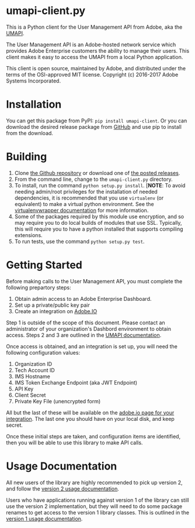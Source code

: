 # umapi-client.py

This is a Python client for the User Management API from Adobe, aka the
[UMAPI](https://www.adobe.io/products/usermanagement/docs/gettingstarted.html).

The User Management API is an Adobe-hosted network service
which provides Adobe Enterprise customers the ability to manage their users.  This
client makes it easy to access the UMAPI from a local Python application.

This client is open source, maintained by Adobe, and distributed under the terms
of the OSI-approved MIT license.  Copyright (c) 2016-2017 Adobe Systems Incorporated.

# Installation

You can get this package from PyPI: `pip install umapi-client`.
Or you can download the desired release package
from [GitHub](https://github.com/adobe-apiplatform/umapi-client.py/)
and use pip to install from the download.

# Building

1. Clone
[the Github repository](https://github.com/adobe-apiplatform/umapi-client.py/)
or download one of
[the posted releases](https://github.com/adobe-apiplatform/umapi-client.py/releases).
2. From the command line, change to the `umapi-client.py` directory.
3. To install, run the command `python setup.py install`.
[**NOTE**: To avoid needing admin/root privileges for the installation
of needed dependencies,
it is recommended that you use `virtualenv` (or equivalent)
to make a virtual python environment.  See the
[virtualenvwrapper documentation](http://virtualenvwrapper.readthedocs.io/en/latest/index.html)
for more information.
4. Some of the packages required by this module use encryption, and so may
require you to do local builds of modules that use SSL.  Typically, this
will require you to have a python installed that supports compiling
extensions.
5. To run tests, use the command `python setup.py test`.

# Getting Started

Before making calls to the User Management API, you must complete
the following prepartory steps:

1. Obtain admin access to an Adobe Enterprise Dashboard.
2. Set up a private/public key pair
3. Create an integration on [Adobe.IO](https://www.adobe.io/)

Step 1 is outside of the scope of this document.
Please contact an administrator of your organization's
Dashbord environment to obtain access.
Steps 2 and 3 are outlined in the
[UMAPI documentation](https://www.adobe.io/products/usermanagement/docs/gettingstarted.html).

Once access is obtained, and an integration is set up,
you will need the following configuration values:

1. Organization ID
2. Tech Account ID
3. IMS Hostname
4. IMS Token Exchange Endpoint (aka JWT Endpoint)
5. API Key
6. Client Secret
7. Private Key File (unencrypted form)

All but the last of these will be available on the
[adobe.io page for your integration](https://www.adobe.io/console/integrations).
The last one you should have on your local disk, and keep secret.

Once these initial steps are taken, and configuration items are identified,
then you will be able to use this library to make API calls.

# Usage Documentation

All new users of the library are highly recommended
to pick up version 2, and follow the
[version 2 usage documentation](usage-instructions-v2.html).

Users who have applications running against version 1
of the library can still use the version 2 implementation,
but they will need to do some package renames to get access
to the version 1 library classes.  This is
outlined in the
[version 1 usage documentation](usage-instructions-v1.html).
